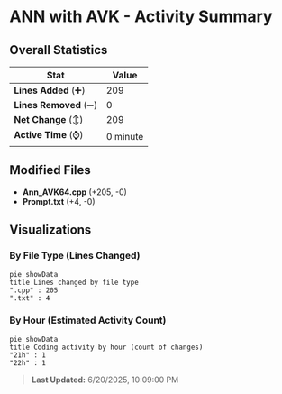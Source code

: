 # ANN with AVK - Activity Summary 

## Overall Statistics

| Stat                   | Value                                                             |
| ---------------------- | ----------------------------------------------------------------- |
| **Lines Added** (➕)   | 209                                          |
| **Lines Removed** (➖) | 0                                        |
| **Net Change** (↕)    | 209                |
| **Active Time** (⌚)   | 0 minute |


## Modified Files
- **Ann_AVK64.cpp** (+205, -0)
- **Prompt.txt** (+4, -0)

## Visualizations

### By File Type (Lines Changed)

```mermaid
pie showData
title Lines changed by file type
".cpp" : 205
".txt" : 4
```

### By Hour (Estimated Activity Count)

```mermaid
pie showData
title Coding activity by hour (count of changes)
"21h" : 1
"22h" : 1
```


> **Last Updated:** 6/20/2025, 10:09:00 PM